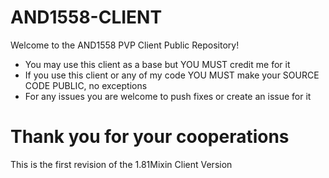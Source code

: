 # AND1558-CLIENT
Welcome to the AND1558 PVP Client Public Repository!<br>
- You may use this client as a base but YOU MUST credit me for it<br>
- If you use this client or any of my code YOU MUST make your SOURCE CODE PUBLIC, no exceptions<br>
- For any issues you are welcome to push fixes or create an issue for it<br>
<h1>Thank you for your cooperations</h1>
<p>This is the first revision of the 1.81Mixin Client Version</p>
